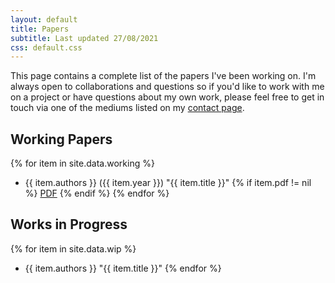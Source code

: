 ```yaml
---
layout: default
title: Papers
subtitle: Last updated 27/08/2021
css: default.css
---
```


This page contains a complete list of the papers I've been working on. I'm always open to collaborations and questions so if you'd like to work with me on a project or have questions about my own work, please feel free to get in touch via one of the mediums listed on my [contact page](/contact).

## Working Papers
{% for item in site.data.working %}
- {{ item.authors }} ({{ item.year }}) "{{ item.title }}" {% if item.pdf != nil %} <a href="{{ item.pdf }}">PDF</a> {% endif %}
{% endfor %}

## Works in Progress
{% for item in site.data.wip %}
- {{ item.authors }} "{{ item.title }}"
{% endfor %}